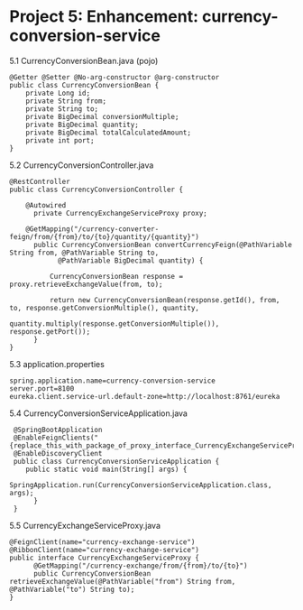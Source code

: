 # Project 5: Enhancement: currency-conversion-service

  5.1 CurrencyConversionBean.java (pojo)
    
    @Getter @Setter @No-arg-constructor @arg-constructor
    public class CurrencyConversionBean {
	    private Long id;
	    private String from;
	    private String to;
	    private BigDecimal conversionMultiple;
	    private BigDecimal quantity;
	    private BigDecimal totalCalculatedAmount;
	    private int port;
    }


  5.2 CurrencyConversionController.java
  
    @RestController
    public class CurrencyConversionController {
    
        @Autowired
	      private CurrencyExchangeServiceProxy proxy;    
        
        @GetMapping("/currency-converter-feign/from/{from}/to/{to}/quantity/{quantity}")
	      public CurrencyConversionBean convertCurrencyFeign(@PathVariable String from, @PathVariable String to,
			    @PathVariable BigDecimal quantity) {

		      CurrencyConversionBean response = proxy.retrieveExchangeValue(from, to);

		      return new CurrencyConversionBean(response.getId(), from, to, response.getConversionMultiple(), quantity,
				        quantity.multiply(response.getConversionMultiple()), response.getPort());
	      }
    }
  
  5.3 application.properties
  
    spring.application.name=currency-conversion-service
    server.port=8100
    eureka.client.service-url.default-zone=http://localhost:8761/eureka
  
  5.4 CurrencyConversionServiceApplication.java
  
     @SpringBootApplication
     @EnableFeignClients("{replace_this_with_package_of_proxy_interface_CurrencyExchangeServiceProxy}")
     @EnableDiscoveryClient
     public class CurrencyConversionServiceApplication {
        public static void main(String[] args) {
		      SpringApplication.run(CurrencyConversionServiceApplication.class, args);
	      }
     }
     
  5.5 CurrencyExchangeServiceProxy.java
  
    @FeignClient(name="currency-exchange-service")
    @RibbonClient(name="currency-exchange-service")
    public interface CurrencyExchangeServiceProxy {
	      @GetMapping("/currency-exchange/from/{from}/to/{to}")
	      public CurrencyConversionBean retrieveExchangeValue(@PathVariable("from") String from, @PathVariable("to") String to);
    }
  
  
   
  
  
  
  
  
  
  
  
  
  
  
  
  
  
  
  
  
  
  
  
  
